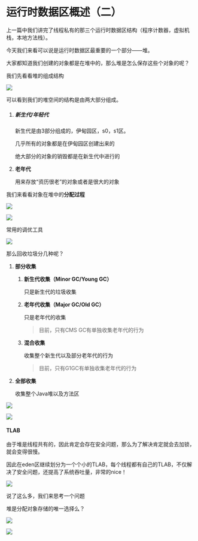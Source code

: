 # 运行时数据区概述（二）

上一篇中我们讲完了线程私有的那三个运行时数据区结构（程序计数器，虚拟机栈，本地方法栈）。

今天我们来看可以说是运行时数据区最重要的一个部分——堆。

大家都知道我们创建的对象都是在堆中的，那么堆是怎么保存这些个对象的呢？

我们先看看堆的组成结构

![](https://pic.imgdb.cn/item/6012ab653ffa7d37b3e0916d.png)

可以看到我们的堆空间的结构是由两大部分组成。

1. ##### 新生代/年轻代

   新生代是由3部分组成的，伊甸园区，s0，s1区。

   几乎所有的对象都是在伊甸园区创建出来的

   绝大部分的对象的销毁都是在新生代中进行的

2. **老年代**

   用来存放“资历很老”的对象或者是很大的对象

我们来看看对象在堆中的**分配过程**

![](https://pic.imgdb.cn/item/6012acac3ffa7d37b3e13dd4.png)

![](https://pic.imgdb.cn/item/6012ad033ffa7d37b3e16a61.png)

常用的调优工具

![](https://pic.imgdb.cn/item/6012ad383ffa7d37b3e186bb.png)

那么回收垃圾分几种呢？

1. **部分收集**

   1. **新生代收集（Minor GC/Young GC）**

      只是新生代的垃圾收集

   2. **老年代收集（Major GC/Old GC）**

      只是老年代的收集

      > 目前，只有CMS GC有单独收集老年代的行为

   3. **混合收集**

      收集整个新生代以及部分老年代的行为

      > 目前，只有G1GC有单独收集老年代的行为

2. **全部收集**

   收集整个Java堆以及方法区

![](https://pic.imgdb.cn/item/6012af273ffa7d37b3e29c2c.png)

![](https://pic.imgdb.cn/item/6012af323ffa7d37b3e2a2fd.png)

#### TLAB

由于堆是线程共有的，因此肯定会存在安全问题，那么为了解决肯定就会去加锁，就会变得很慢。

因此在eden区继续划分为一个个小的TLAB，每个线程都有自己的TLAB，不仅解决了安全问题，还提高了系统吞吐量，非常的nice！

![](https://pic.imgdb.cn/item/6012b20b3ffa7d37b3e42fdb.png)

说了这么多，我们来思考一个问题

堆是分配对象存储的唯一选择么？

![](https://pic.imgdb.cn/item/6012b28d3ffa7d37b3e477c3.png)

![](https://pic.imgdb.cn/item/6016ae833ffa7d37b3610244.png)